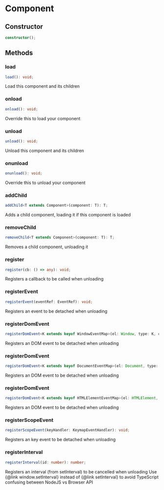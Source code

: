 # Component

## Constructor

```ts
constructor();
```

## Methods

### load

```ts
load(): void;
```

Load this component and its children

### onload

```ts
onload(): void;
```

Override this to load your component

### unload

```ts
unload(): void;
```

Unload this component and its children

### onunload

```ts
onunload(): void;
```

Override this to unload your component

### addChild

```ts
addChild<T extends Component>(component: T): T;
```

Adds a child component, loading it if this component is loaded

### removeChild

```ts
removeChild<T extends Component>(component: T): T;
```

Removes a child component, unloading it

### register

```ts
register(cb: () => any): void;
```

Registers a callback to be called when unloading

### registerEvent

```ts
registerEvent(eventRef: EventRef): void;
```

Registers an event to be detached when unloading

### registerDomEvent

```ts
registerDomEvent<K extends keyof WindowEventMap>(el: Window, type: K, callback: (this: HTMLElement, ev: WindowEventMap[K]) => any, options?: boolean | AddEventListenerOptions): void;
```

Registers an DOM event to be detached when unloading

### registerDomEvent

```ts
registerDomEvent<K extends keyof DocumentEventMap>(el: Document, type: K, callback: (this: HTMLElement, ev: DocumentEventMap[K]) => any, options?: boolean | AddEventListenerOptions): void;
```

Registers an DOM event to be detached when unloading

### registerDomEvent

```ts
registerDomEvent<K extends keyof HTMLElementEventMap>(el: HTMLElement, type: K, callback: (this: HTMLElement, ev: HTMLElementEventMap[K]) => any, options?: boolean | AddEventListenerOptions): void;
```

Registers an DOM event to be detached when unloading

### registerScopeEvent

```ts
registerScopeEvent(keyHandler: KeymapEventHandler): void;
```

Registers an key event to be detached when unloading

### registerInterval

```ts
registerInterval(id: number): number;
```

Registers an interval (from setInterval) to be cancelled when unloading
Use {@link window.setInterval} instead of {@link setInterval} to avoid TypeScript confusing between NodeJS vs Browser API
